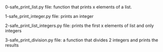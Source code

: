0-safe_print_list.py file: function that prints x elements of a list.

1-safe_print_integer.py file: prints an integer

2-safe_print_list_integers.py file: prints the first x elements of list and only integers

3-safe_print_division.py file: a function that divides 2 integers and prints the results
